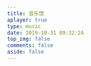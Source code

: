 ```yaml
---
title: 音乐馆
aplayer: true
type: music
date: 2019-10-31 09:32:24
top_img: false
comments: false
aside: false
---
```






